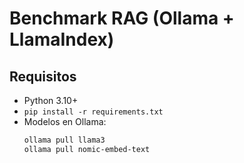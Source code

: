 # Benchmark RAG (Ollama + LlamaIndex)

## Requisitos
- Python 3.10+
- `pip install -r requirements.txt`
- Modelos en Ollama:
  ```bash
  ollama pull llama3
  ollama pull nomic-embed-text
